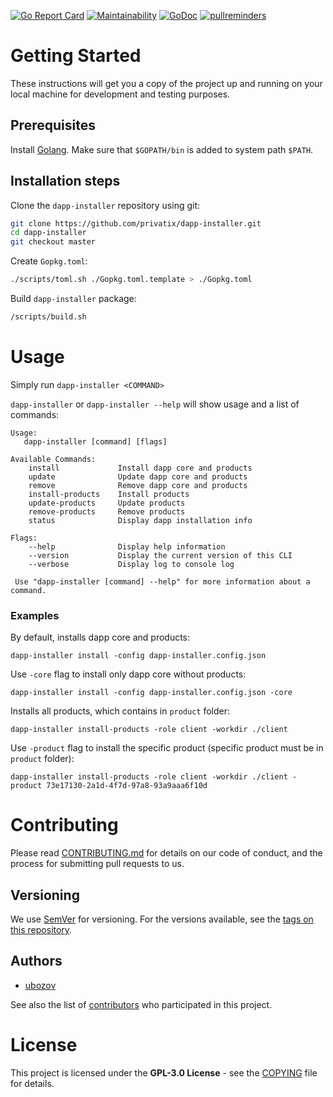 [![Go Report Card](http://goreportcard.com/badge/github.com/Privatix/dapp-installer)](https://goreportcard.com/report/github.com/Privatix/dapp-installer)
[![Maintainability](https://api.codeclimate.com/v1/badges/603af7ec449bf3ae153c/maintainability)](https://codeclimate.com/github/Privatix/dapp-installer/maintainability)
[![GoDoc](https://godoc.org/github.com/Privatix/dapp-installer?status.svg)](https://godoc.org/github.com/Privatix/dapp-installer)
[![pullreminders](https://pullreminders.com/badge.svg)](https://pullreminders.com?ref=badge)

# Getting Started

These instructions will get you a copy of the project up and running on your local machine for development and testing purposes.

## Prerequisites

Install [Golang](https://golang.org/doc/install). Make sure that `$GOPATH/bin` is added to system path `$PATH`.

## Installation steps

Clone the `dapp-installer` repository using git:

```bash
git clone https://github.com/privatix/dapp-installer.git
cd dapp-installer
git checkout master

```
Create `Gopkg.toml`:

```bash
./scripts/toml.sh ./Gopkg.toml.template > ./Gopkg.toml
```

Build `dapp-installer` package:

```bash
/scripts/build.sh
```

# Usage

Simply run `dapp-installer <COMMAND>`

`dapp-installer` or `dapp-installer --help` will show usage and a list of commands:

```
Usage:
   dapp-installer [command] [flags]

Available Commands:
 	install             Install dapp core and products
	update              Update dapp core and products
	remove              Remove dapp core and products
	install-products    Install products
	update-products     Update products
	remove-products     Remove products
	status              Display dapp installation info

Flags:
	--help              Display help information
	--version           Display the current version of this CLI
	--verbose           Display log to console log
  
 Use "dapp-installer [command] --help" for more information about a command.
 ```

### Examples
By default, installs dapp core and products:
```
dapp-installer install -config dapp-installer.config.json
```
Use `-core` flag to install only dapp core without products:
```
dapp-installer install -config dapp-installer.config.json -core
```
Installs all products, which contains in `product` folder:
```
dapp-installer install-products -role client -workdir ./client
```
Use `-product` flag to install the specific product (specific product must be in `product` folder):
```
dapp-installer install-products -role client -workdir ./client -product 73e17130-2a1d-4f7d-97a8-93a9aaa6f10d
```


# Contributing

Please read [CONTRIBUTING.md](CONTRIBUTING.md) for details on our code of conduct, and the process for submitting pull requests to us.

## Versioning

We use [SemVer](http://semver.org/) for versioning. For the versions available, see the [tags on this repository](https://github.com/Privatix/dappctrl/tags).

## Authors

* [ubozov](https://github.com/ubozov)

See also the list of [contributors](https://github.com/Privatix/dapp-installer/contributors) who participated in this project.

# License

This project is licensed under the **GPL-3.0 License** - see the [COPYING](COPYING) file for details.
